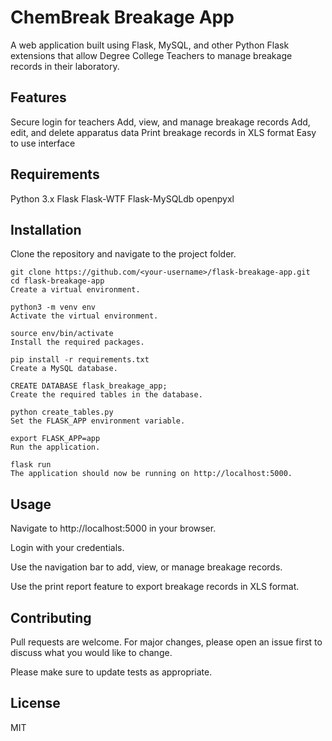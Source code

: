 # ChemBreak Breakage App

A web application built using Flask, MySQL, and other Python Flask extensions that allow Degree College Teachers to manage breakage records in their laboratory.

## Features

Secure login for teachers
Add, view, and manage breakage records
Add, edit, and delete apparatus data
Print breakage records in XLS format
Easy to use interface

## Requirements

Python 3.x
Flask
Flask-WTF
Flask-MySQLdb
openpyxl

## Installation

Clone the repository and navigate to the project folder.

```
git clone https://github.com/<your-username>/flask-breakage-app.git
cd flask-breakage-app
Create a virtual environment.
```

```
python3 -m venv env
Activate the virtual environment.
```

```
source env/bin/activate
Install the required packages.
```

```
pip install -r requirements.txt
Create a MySQL database.
```

```
CREATE DATABASE flask_breakage_app;
Create the required tables in the database.
```

```
python create_tables.py
Set the FLASK_APP environment variable.
```

```
export FLASK_APP=app
Run the application.
```

```
flask run
The application should now be running on http://localhost:5000.
```

## Usage

Navigate to http://localhost:5000 in your browser.

Login with your credentials.

Use the navigation bar to add, view, or manage breakage records.

Use the print report feature to export breakage records in XLS format.

## Contributing

Pull requests are welcome. For major changes, please open an issue first to discuss what you would like to change.

Please make sure to update tests as appropriate.

## License

MIT
